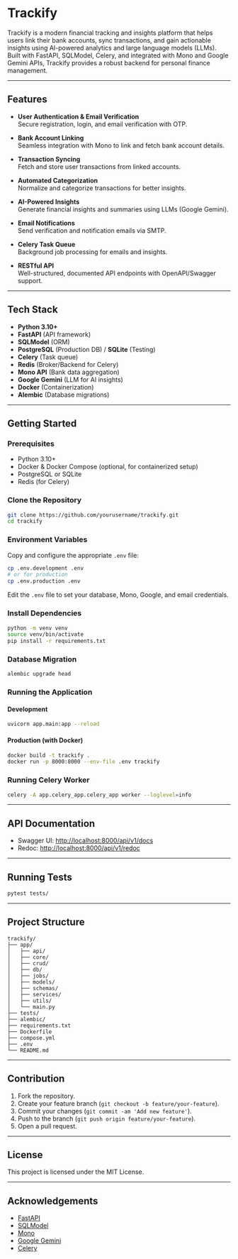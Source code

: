 # Trackify

Trackify is a modern financial tracking and insights platform that helps users link their bank accounts, sync transactions, and gain actionable insights using AI-powered analytics and large language models (LLMs). Built with FastAPI, SQLModel, Celery, and integrated with Mono and Google Gemini APIs, Trackify provides a robust backend for personal finance management.

---

## Features

- **User Authentication & Email Verification**  
  Secure registration, login, and email verification with OTP.

- **Bank Account Linking**  
  Seamless integration with Mono to link and fetch bank account details.

- **Transaction Syncing**  
  Fetch and store user transactions from linked accounts.

- **Automated Categorization**  
  Normalize and categorize transactions for better insights.

- **AI-Powered Insights**  
  Generate financial insights and summaries using LLMs (Google Gemini).

- **Email Notifications**  
  Send verification and notification emails via SMTP.

- **Celery Task Queue**  
  Background job processing for emails and insights.

- **RESTful API**  
  Well-structured, documented API endpoints with OpenAPI/Swagger support.

---

## Tech Stack

- **Python 3.10+**
- **FastAPI** (API framework)
- **SQLModel** (ORM)
- **PostgreSQL** (Production DB) / **SQLite** (Testing)
- **Celery** (Task queue)
- **Redis** (Broker/Backend for Celery)
- **Mono API** (Bank data aggregation)
- **Google Gemini** (LLM for AI insights)
- **Docker** (Containerization)
- **Alembic** (Database migrations)

---

## Getting Started

### Prerequisites

- Python 3.10+
- Docker & Docker Compose (optional, for containerized setup)
- PostgreSQL or SQLite
- Redis (for Celery)

### Clone the Repository

```bash
git clone https://github.com/yourusername/trackify.git
cd trackify
```

### Environment Variables

Copy and configure the appropriate `.env` file:

```bash
cp .env.development .env
# or for production
cp .env.production .env
```

Edit the `.env` file to set your database, Mono, Google, and email credentials.

### Install Dependencies

```bash
python -m venv venv
source venv/bin/activate
pip install -r requirements.txt
```

### Database Migration

```bash
alembic upgrade head
```

### Running the Application

#### Development

```bash
uvicorn app.main:app --reload
```

#### Production (with Docker)

```bash
docker build -t trackify .
docker run -p 8000:8000 --env-file .env trackify
```

### Running Celery Worker

```bash
celery -A app.celery_app.celery_app worker --loglevel=info
```

---

## API Documentation

- Swagger UI: [http://localhost:8000/api/v1/docs](http://localhost:8000/api/v1/docs)
- Redoc: [http://localhost:8000/api/v1/redoc](http://localhost:8000/api/v1/redoc)

---

## Running Tests

```bash
pytest tests/
```

---

## Project Structure

```
trackify/
├── app/
│   ├── api/
│   ├── core/
│   ├── crud/
│   ├── db/
│   ├── jobs/
│   ├── models/
│   ├── schemas/
│   ├── services/
│   ├── utils/
│   └── main.py
├── tests/
├── alembic/
├── requirements.txt
├── Dockerfile
├── compose.yml
├── .env
└── README.md
```

---

## Contribution

1. Fork the repository.
2. Create your feature branch (`git checkout -b feature/your-feature`).
3. Commit your changes (`git commit -am 'Add new feature'`).
4. Push to the branch (`git push origin feature/your-feature`).
5. Open a pull request.

---

## License

This project is licensed under the MIT License.

---

## Acknowledgements

- [FastAPI](https://fastapi.tiangolo.com/)
- [SQLModel](https://sqlmodel.tiangolo.com/)
- [Mono](https://mono.co/)
- [Google Gemini](https://ai.google.dev/)
- [Celery](https://docs.celeryq.dev/)
